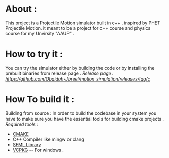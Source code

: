 # About :  
This project is a Projectile Motion simulator built in c++ . inspired by PHET Projectile Motion.
it meant to be a project for c++ course and physics course for my Unvirsity "AAUP" .
# How to try it :
You can try the simulator either by building the code or by installing the prebuilt binaries from release page . 
*Release page : https://github.com/Obaidah-Jbreel/motion_simulation/releases/tag/c*
# How To build it : 
Building from source  : 
In order to build the codebase in your system you have to make sure you have the essential tools for building cmake projects . 
*Required tools :* 
* [CMAKE](https://cmake.org/) 
* C++ Compiler like mingw or clang 
* [SFML Library](https://www.sfml-dev.org/)
* [VCPKG](https://vcpkg.io/en/) -- For windows .